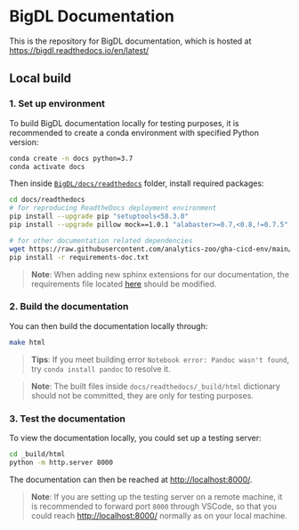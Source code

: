 # BigDL Documentation
This is the repository for BigDL documentation, which is hosted at https://bigdl.readthedocs.io/en/latest/
## Local build
### 1. Set up environment
To build BigDL documentation locally for testing purposes, it is recommended to create a conda environment with specified Python version:

```bash
conda create -n docs python=3.7
conda activate docs
```

Then inside [`BigDL/docs/readthedocs`](.) folder, install required packages:

```bash
cd docs/readthedocs
# for reproducing ReadtheDocs deployment environment
pip install --upgrade pip "setuptools<58.3.0"
pip install --upgrade pillow mock==1.0.1 "alabaster>=0.7,<0.8,!=0.7.5" commonmark==0.9.1 recommonmark==0.5.0 sphinx sphinx-rtd-theme "readthedocs-sphinx-ext<2.3"

# for other documentation related dependencies
wget https://raw.githubusercontent.com/analytics-zoo/gha-cicd-env/main/python-requrirements/requirements-doc.txt
pip install -r requirements-doc.txt
```
> **Note**: When adding new sphinx extensions for our documentation, the requirements file located [here](https://raw.githubusercontent.com/analytics-zoo/gha-cicd-env/main/python-requrirements/requirements-doc.txt) should be modified.
### 2. Build the documentation
You can then build the documentation locally through:
```bash
make html
```
> **Tips**: If you meet building error `Notebook error: Pandoc wasn't found`, try `conda install pandoc` to resolve it.

> **Note**: The built files inside `docs/readthedocs/_build/html` dictionary should not be committed, they are only for testing purposes.

### 3. Test the documentation
To view the documentation locally, you could set up a testing server:
```bash
cd _build/html
python -m http.server 8000
```
The documentation can then be reached at [http://localhost:8000/](http://localhost:8000/).

> **Note**: If you are setting up the testing server on a remote machine, it is recommended to forward port `8000` through VSCode, so that you could reach [http://localhost:8000/](http://localhost:8000/) normally as on your local machine.